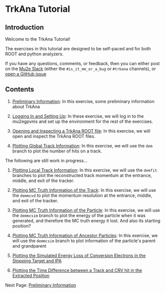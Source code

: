 # TrkAna Tutorial

## Introduction

Welcome to the TrkAna Tutorial! 

The exercises in this tutorial are designed to be self-paced and for both ROOT and python analyzers.

If you have any questions, comments, or feedback, then you can either post on the [Mu2e Slack](https://mu2ewiki.fnal.gov/wiki/Slack) (either the ```#is_it_me_or_a_bug``` or ```#trkana``` channels), or [open a GitHub issue](https://github.com/Mu2e/TrkAna/issues)

## Contents

1. [Preliminary Information](pages/prelims.md): In this exercise, some preliminary information about TrkAna 

1. [Logging In and Setting Up](pages/setup.md): In these exercise, we will log in to the mu2egpvms and set up the environment for the rest of the exercises.

1. [Opening and Inspecting a TrkAna ROOT file](pages/opening.md): In this exercise, we will open and inspect the TrkAna ROOT files.

1. [Plotting Global Track Information](pages/n-hits.md): In this exercise, we will use the ```dem``` branch to plot the number of hits on a track.

The following are still work in progress...

1. [Plotting Local Track Information](pages/reco-mom.md): In this exercise, we will use the ```demfit``` branches to plot the reconstructed track momentum at the entrance, middle, and exit of the tracker.

1. [Plotting MC Truth Information of the Track](pages/mom-res.md): In this exercise, we will use the ```demmcvd``` to plot the momentum resolution at the entrance, middle, and exit of the tracker.

1. [Plotting MC Truth Information of the Particle](pages/e-loss.md): In this exercise, we will use the ```demmcsim``` branch to plot the energy of the particle when it was generated, and therefore the MC truth energy it lost. And also its starting position?

1. [Plotting MC Truth Information of Ancestor Particles](pages/genealogy.md): In this exercise, we will use the ```demmcsim``` branch to plot information of the particle's parent and grandparent

1. [Plotting the Simulated Energy Loss of Conversion Electrons in the Stopping Target and IPA](pages/tgt-ipa-e-loss.md)

1. [Plotting the Time Difference between a Track and CRV hit in the Extracted Position](pages/crv-extracted.md)

Next Page: [Preliminary Information](pages/prelims.md)

